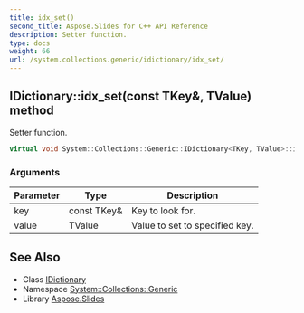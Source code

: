 ```yaml
---
title: idx_set()
second_title: Aspose.Slides for C++ API Reference
description: Setter function.
type: docs
weight: 66
url: /system.collections.generic/idictionary/idx_set/
---
```

## IDictionary::idx_set(const TKey\&, TValue) method


Setter function.

```cpp
virtual void System::Collections::Generic::IDictionary<TKey, TValue>::idx_set(const TKey &key, TValue value)=0
```


### Arguments

| Parameter | Type | Description |
| --- | --- | --- |
| key | const TKey\& | Key to look for. |
| value | TValue | Value to set to specified key. |

## See Also

* Class [IDictionary](../)
* Namespace [System::Collections::Generic](../../)
* Library [Aspose.Slides](../../../)